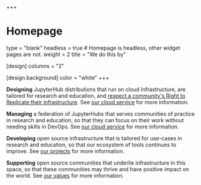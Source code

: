 +++
# Homepage
type = "blank"
headless = true  # Homepage is headless, other widget pages are not.
weight = 2
title = "We do this by"

[design]
  columns = "2"

  [design.background]
    color = "white"
+++

**Designing** JupyterHub distributions that run on cloud infrastructure, are tailored for research and education, and [respect a community's Right to Replicate their infrastructure](/right-to-replicate). See [our cloud service](/service) for more information.

**Managing** a federation of JupyterHubs that serves communities of practice in research and education, so that they can focus on their work without needing skills in DevOps. See [our cloud service](/service) for more information.

**Developing** open source infrastructure that is tailored for use-cases in research and education, so that our ecosystem of tools continues to improve. See [our projects](/projects) for more information.

**Supporting** open source communities that underlie infrastructure in this space, so that these communities may thrive and have positive impact on the world. See [our values](/values) for more information. 
